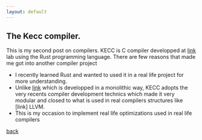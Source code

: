 ```yaml
---
layout: default
---
```


## The Kecc compiler.
This is my second post on compilers. 
KECC is C compiler developped at [link](KAIST) lab using the Rust programming language. There are few reasons that made me got into another compiler project 
* I recently learned Rust and wanted to used it in a real life project for more understanding.
* Unlike [link](COOL) which is developped in a monolithic way, KECC adopts the very recents compiler development technics which made it very modular and closed to what is used in real compilers structures like [link] LLVM.
* This is my occasion to implement real life optimizations used in real life compilers


[back](./)

